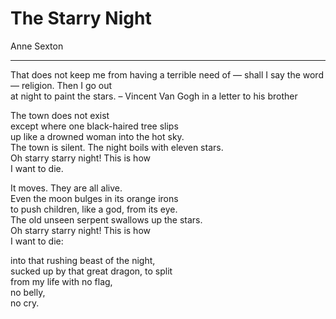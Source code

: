 # The Starry Night

Anne Sexton

---

That does not keep me from having a terrible need of — shall I say the word — religion. Then I go out <br>
at night to paint the stars. – Vincent Van Gogh in a letter to his brother

The town does not exist <br>
except where one black-haired tree slips <br>
up like a drowned woman into the hot sky. <br>
The town is silent. The night boils with eleven stars. <br>
Oh starry starry night! This is how <br>
I want to die. <br>

It moves. They are all alive. <br>
Even the moon bulges in its orange irons <br>
to push children, like a god, from its eye. <br>
The old unseen serpent swallows up the stars. <br>
Oh starry starry night! This is how <br>
I want to die: <br>

into that rushing beast of the night, <br>
sucked up by that great dragon, to split <br>
from my life with no flag, <br>
no belly, <br>
no cry. <br>